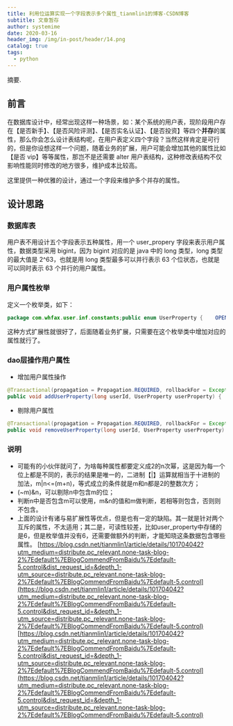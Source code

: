 ```yaml
---
title: 利用位运算实现一个字段表示多个属性_tianmlin1的博客-CSDN博客
subtitle: 文章暂存
author: systemime
date: 2020-03-16
header_img: /img/in-post/header/14.png
catalog: true
tags:
  - python
---
```

摘要.

<!-- more -->
## 前言

在数据库设计中，经常出现这样一种场景，如：某个系统的用户表，现阶段用户存在【是否新手】、【是否风险评测】、【是否实名认证】、【是否投资】等四个**并存**的属性，那么你会怎么设计表结构呢，在用户表定义四个字段？当然这样肯定是可行的，但是你设想这样一个问题，随着业务的扩展，用户可能会增加其他的属性比如【是否 vip】等等属性，那岂不是还需要 alter 用户表结构，这种修改表结构不仅影响性能同时修改的地方很多，维护成本比较高。

这里提供一种优雅的设计，通过一个字段来维护多个并存的属性。

## 设计思路

### 数据库表

用户表不用设计五个字段表示五种属性，用一个 user_propery 字段来表示用户属性，数据类型采用 bigint，因为 bigint 对应的是 java 中的 long 类型，long 类型的最大值是 2^63，也就是用 long 类型最多可以并行表示 63 个位状态，也就是可以同时表示 63 个并行的用户属性。

### 用户属性枚举

定义一个枚举类，如下：

```java
package com.whfax.user.inf.constants;public enum UserProperty {    OPEN_ACCOUNT_FLAG(1, "1-开户成功"),    FDD_FLAG(1 << 1, " 2-法大大签约成功"),    RISK_FLAG(1 << 2, "4-风险测评成功"),    NEW_FLAG(1 << 3, "8-新手");    UserProperty(long value, String desc) {public static String getDesc(long value) {for (UserProperty property : UserProperty.values()) {if (property.value == value) {public static boolean isOpenAccountFlag(long flag) {return (flag & OPEN_ACCOUNT_FLAG.value) == OPEN_ACCOUNT_FLAG.value;public static boolean isFddFlag(long flag) {return (flag & FDD_FLAG.value) == FDD_FLAG.value;public static boolean isRiskFlag(long flag) {return (flag & RISK_FLAG.value) == RISK_FLAG.value;public static boolean isNewFlag(long flag) {return (flag & NEW_FLAG.value) == NEW_FLAG.value;
```

这种方式扩展性就很好了，后面随着业务扩展，只需要在这个枚举类中增加对应的属性就行了。

### dao层操作用户属性

*   增加用户属性操作

```java
@Transactional(propagation = Propagation.REQUIRED, rollbackFor = Exception.class)
public void addUserProperty(long userId, UserProperty userProperty) {        log.info("addUserProperty enter,userId:{}--userProperty:{}", userId, userProperty);        String update = "update " + TableNameContants.TABLE_USER                        + " set user_property=(user_property|?) ,update_time=now() where id=?";        List<Object> para = new ArrayList();        para.add(userProperty.value);        log.info("update:{}--para:{}", update, para.toArray());        mainDao.update(update, para.toArray());
```

*   剔除用户属性

```java
@Transactional(propagation = Propagation.REQUIRED, rollbackFor = Exception.class)
public void removeUserProperty(long userId, UserProperty userProperty) {        log.info("removeUserProperty enter,userId:{}--userProperty:{}", userId, userProperty);        List<Object> para = new ArrayList();        String update = "update " + TableNameContants.TABLE_USER                        + " set user_property=(user_property&(~?)) ,update_time=now() where id=?";        para.add(userProperty.value);        log.info("update:{}--para:{}", update, para.toArray());        mainDao.update(update, para.toArray());
```

### 说明

*   可能有的小伙伴就问了，为啥每种属性都要定义成2的n次幂，这是因为每一个位上都是不同的，表示的结果是唯一的，二进制【|】运算就相当于十进制的加法，m|n<=(m+n)，等式成立的条件就是m和n都是2的整数次方；
*   (~m)&n，可以剔除n中包含m的位；
*   判断n中是否包含m可以使用，m&n的值和m做判断，若相等则包含，否则则不包含。
*   上面的设计有诸与易扩展性等优点，但是也有一定的缺陷。其一就是针对两个互斥的属性，不太适用；其二是，可读性较差，比如user\_property中存储的是6，但是枚举值并没有6，还需要做额外的判断，才能知晓这条数据包含哪些属性。 
 [https://blog.csdn.net/tianmlin1/article/details/101704042?utm_medium=distribute.pc_relevant.none-task-blog-2%7Edefault%7EBlogCommendFromBaidu%7Edefault-5.control&dist_request_id=&depth_1-utm_source=distribute.pc_relevant.none-task-blog-2%7Edefault%7EBlogCommendFromBaidu%7Edefault-5.control](https://blog.csdn.net/tianmlin1/article/details/101704042?utm_medium=distribute.pc_relevant.none-task-blog-2%7Edefault%7EBlogCommendFromBaidu%7Edefault-5.control&dist_request_id=&depth_1-utm_source=distribute.pc_relevant.none-task-blog-2%7Edefault%7EBlogCommendFromBaidu%7Edefault-5.control) 
 [https://blog.csdn.net/tianmlin1/article/details/101704042?utm_medium=distribute.pc_relevant.none-task-blog-2%7Edefault%7EBlogCommendFromBaidu%7Edefault-5.control&dist_request_id=&depth_1-utm_source=distribute.pc_relevant.none-task-blog-2%7Edefault%7EBlogCommendFromBaidu%7Edefault-5.control](https://blog.csdn.net/tianmlin1/article/details/101704042?utm_medium=distribute.pc_relevant.none-task-blog-2%7Edefault%7EBlogCommendFromBaidu%7Edefault-5.control&dist_request_id=&depth_1-utm_source=distribute.pc_relevant.none-task-blog-2%7Edefault%7EBlogCommendFromBaidu%7Edefault-5.control)
````

